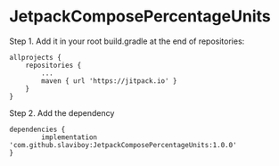 # JetpackComposePercentageUnits

Step 1.
Add it in your root build.gradle at the end of repositories:

	allprojects {
		repositories {
			...
			maven { url 'https://jitpack.io' }
		}
	}
  
Step 2. Add the dependency

	dependencies {
	        implementation 'com.github.slaviboy:JetpackComposePercentageUnits:1.0.0'
	}
